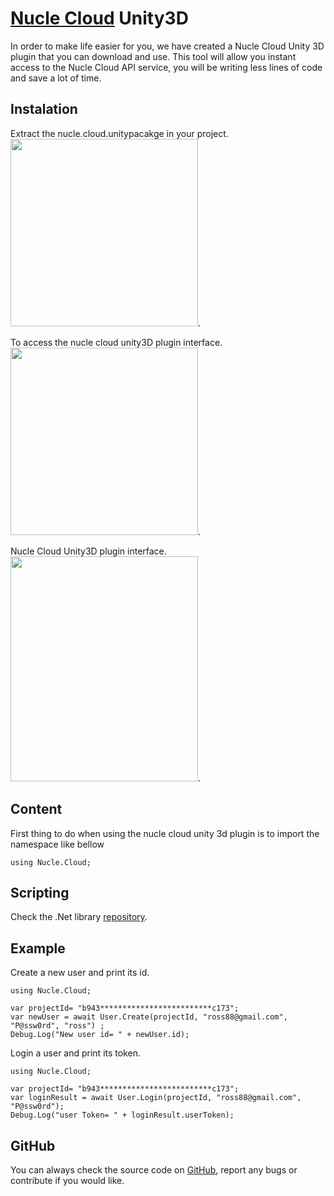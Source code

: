# [Nucle Cloud](https://nucle.cloud) Unity3D

In order to make life easier for you, we have created a Nucle Cloud Unity 3D plugin that you can download and use.
This tool will allow you instant access to the Nucle Cloud API service, you will be writing less lines of code and save a lot of time.

 
## Instalation 

Extract the nucle.cloud.unitypacakge in your project.   
<img src="https://i.imgur.com/z4hbVQ6.png" width="300"/>.  

To access the nucle cloud unity3D plugin interface.  
<img src="https://i.imgur.com/tODN6OE.png" width="300"/>.  

Nucle Cloud Unity3D plugin interface.   
<img src="https://www.nucle.cloud/media/Unity3DPlugin.png" height="360" width="300"/>.  


## Content
First thing to do when using the nucle cloud unity 3d plugin is to import the namespace like bellow

 `using Nucle.Cloud;`

## Scripting 

Check the .Net library [repository](https://github.com/nuclecloud/dotnet).

## Example

Create a new user and print its id. 
```
using Nucle.Cloud;

var projectId= "b943*************************c173";
var newUser = await User.Create(projectId, "ross88@gmail.com", "P@ssw0rd", "ross") ;
Debug.Log("New user id= " + newUser.id);
```

Login a user and print its token.
```
using Nucle.Cloud;

var projectId= "b943*************************c173";
var loginResult = await User.Login(projectId, "ross88@gmail.com", "P@ssw0rd");
Debug.Log("user Token= " + loginResult.userToken);
```
## GitHub 

You can always check the source code on [GitHub](https://github.com/nuclecloud/dotnet), report any bugs or contribute if you would like.

